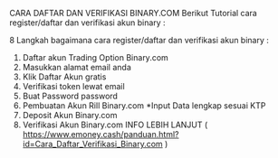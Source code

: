 CARA DAFTAR DAN VERIFIKASI BINARY.COM
Berikut Tutorial cara register/daftar dan verifikasi akun binary :

8 Langkah bagaimana cara register/daftar dan verifikasi akun binary :

1. Daftar akun Trading Option Binary.com
2. Masukkan alamat email anda
3. Klik Daftar Akun gratis
4. Verifikasi token lewat email
5. Buat Password password
6. Pembuatan Akun Rill Binary.com
*Input Data lengkap sesuai KTP
7. Deposit Akun Binary.com
8. Verifikasi Akun Binary.com
INFO LEBIH LANJUT ( https://www.emoney.cash/panduan.html?id=Cara_Daftar_Verifikasi_Binary.com )
